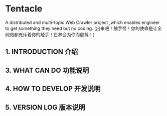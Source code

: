 # Tentacle
A distributed and multi-topic Web Crawler project ,which enables engineer to get something they need but no coding.
(出来吧！触手怪！你的使命是让全网络都充斥着你的触手！世界会为你而颤抖！)

## 1. INTRODUCTION 介绍

## 3. WHAT CAN DO 功能说明

## 4. HOW TO DEVELOP 开发说明

## 5. VERSION LOG 版本说明